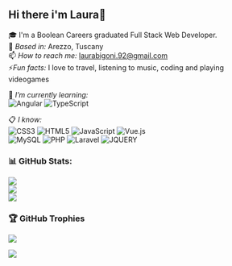 ## Hi there i'm Laura👋

🎓 I'm a Boolean Careers graduated Full Stack Web Developer.   
📍 *Based in:* Arezzo, Tuscany   
📫 *How to reach me:* laurabigoni.92@gmail.com   
⚡*Fun facts:* I love to travel, listening to music, coding and playing videogames

🎯 *I’m currently learning:*   
![Angular](https://img.shields.io/badge/angular-%23DD0031.svg?style=for-the-badge&logo=angular&logoColor=white)
![TypeScript](https://img.shields.io/badge/typescript-%23007ACC.svg?style=for-the-badge&logo=typescript&logoColor=white)

📋 *I know:*   
![CSS3](https://img.shields.io/badge/css3-%231572B6.svg?style=for-the-badge&logo=css3&logoColor=white)
![HTML5](https://img.shields.io/badge/html5-%23E34F26.svg?style=for-the-badge&logo=html5&logoColor=white)
![JavaScript](https://img.shields.io/badge/javascript-%23323330.svg?style=for-the-badge&logo=javascript&logoColor=%23F7DF1E)
![Vue.js](https://img.shields.io/badge/vuejs-%2335495e.svg?style=for-the-badge&logo=vuedotjs&logoColor=%234FC08D)   
![MySQL](https://img.shields.io/badge/mysql-%2300f.svg?style=for-the-badge&logo=mysql&logoColor=white)
![PHP](https://img.shields.io/badge/php-%23777BB4.svg?style=for-the-badge&logo=php&logoColor=white)
![Laravel](https://img.shields.io/badge/laravel-%23FF2D20.svg?style=for-the-badge&logo=laravel&logoColor=white)
![JQUERY](https://img.shields.io/badge/jQuery-0769AD?style=for-the-badge&logo=jquery&logoColor=white)


### 📊 GitHub Stats:
![](https://github-readme-stats.vercel.app/api?username=LauraBigoni&theme=dracula&hide_border=false&include_all_commits=true&count_private=true)   
![](https://github-readme-streak-stats.herokuapp.com/?user=LauraBigoni&theme=dracula&hide_border=false)   
![](https://github-readme-stats.vercel.app/api/top-langs/?username=LauraBigoni&theme=dracula&hide_border=false&include_all_commits=true&count_private=true&layout=compact)   

### 🏆 GitHub Trophies
![](https://github-profile-trophy.vercel.app/?username=LauraBigoni&theme=monokai&no-frame=true&no-bg=true&rank=-C&title=Followers,&margin-w=15&margin-h=15)

[![](https://visitcount.itsvg.in/api?id=LauraBigoni&label=Profile%20Views&color=5&icon=4&pretty=true)](https://visitcount.itsvg.in)
